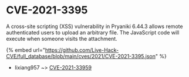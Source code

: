 # CVE-2021-3395

A cross-site scripting (XSS) vulnerability in Pryaniki 6.44.3 allows remote authenticated users to upload an arbitrary file. The JavaScript code will execute when someone visits the attachment.

{% embed url="https://github.com/Live-Hack-CVE/full_database/blob/main/cves/2021/CVE-2021-3395.json" %}


* lixiang957 ~> [CVE-2021-33959](https://www.alice-snow.ru/2021/database/cve-2021-3395/cve-2021-33959-lixiang957)